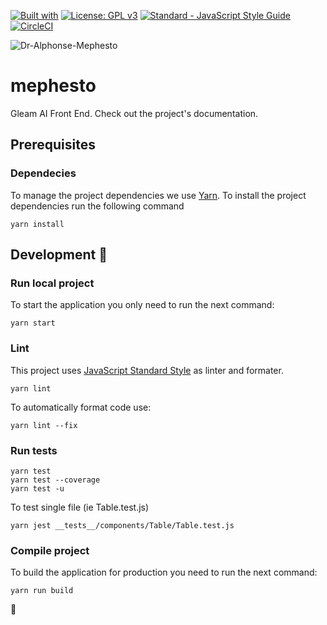 [![Built with](https://img.shields.io/badge/By-Gleam.ai-ff69b4.svg)](https://gleam.ai/)
[![License: GPL v3](https://img.shields.io/badge/License-GPL%20v2-blue.svg)](https://www.gnu.org/licenses/gpl-2.0)
[![Standard - JavaScript Style Guide](https://img.shields.io/badge/code%20style-standard-brightgreen.svg)](https://standardjs.com/)
[![CircleCI](https://img.shields.io/circleci/project/github/RedSparr0w/node-csgo-parser.svg)](https://circleci.com/gh/GleamAI/mephesto.svg?style=svg&circle-token=8a709daa86c798ef8b9127b8b036eed7cf74e233)


![Dr-Alphonse-Mephesto](https://storage.googleapis.com/gleam_static_resources1/mephesto.png)


# mephesto

Gleam AI Front End. Check out the project's documentation.



## Prerequisites

### Dependecies

To manage the project dependencies we use [Yarn](https://yarnpkg.com/es-ES/). To install the project dependencies run the following command

```
yarn install
```


## Development :rocket:

### Run local project

To start the application you only need to run the next command:

```
yarn start
```

### Lint

This project uses [JavaScript Standard Style](https://standardjs.com/) as linter and formater.

```
yarn lint
```

To automatically format code use:
```
yarn lint --fix
```


### Run tests

```
yarn test
yarn test --coverage
yarn test -u
```

To test single file (ie Table.test.js)

```
yarn jest __tests__/components/Table/Table.test.js
```

### Compile project

To build the application for production you need to run the next command:

```
yarn run build
```

:metal: